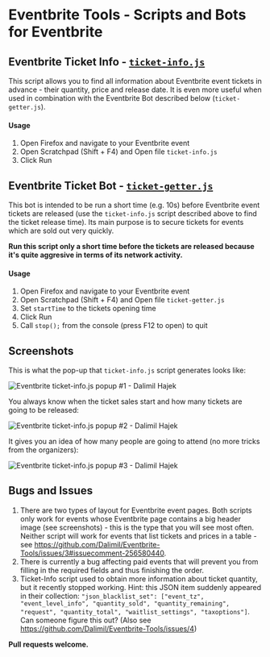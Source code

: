 # Eventbrite Tools - Scripts and Bots for Eventbrite

## Eventbrite Ticket Info - [`ticket-info.js`](https://raw.githubusercontent.com/Dalimil/Eventbrite-Tools/master/ticket-info.js)

This script allows you to find all information about Eventbrite event tickets in advance - their quantity, price and release date. It is even more useful when used in combination with the Eventbrite Bot described below (`ticket-getter.js`).

#### Usage
1. Open Firefox and navigate to your Eventbrite event
2. Open Scratchpad (Shift + F4) and Open file `ticket-info.js`
3. Click Run


## Eventbrite Ticket Bot - [`ticket-getter.js`](https://raw.githubusercontent.com/Dalimil/Eventbrite-Tools/master/ticket-getter.js)

This bot is intended to be run a short time (e.g. 10s) before Eventbrite event tickets are released (use the `ticket-info.js` script described above to find the ticket release time). Its main purpose is to secure tickets for events which are sold out very quickly. 

**Run this script only a short time before the tickets are released because it's quite aggresive in terms of its network activity.**

#### Usage
1. Open Firefox and navigate to your Eventbrite event
2. Open Scratchpad (Shift + F4) and Open file `ticket-getter.js`
3. Set `startTime` to the tickets opening time
4. Click Run
5. Call `stop();` from the console (press F12 to open) to quit

## Screenshots
This is what the pop-up that `ticket-info.js` script generates looks like:

![Eventbrite ticket-info.js popup #1 - Dalimil Hajek](https://github.com/Dalimil/Eventbrite-Tools/blob/master/screenshots/event_tickets_second.png)

You always know when the ticket sales start and how many tickets are going to be released:

![Eventbrite ticket-info.js popup #2 - Dalimil Hajek](https://github.com/Dalimil/Eventbrite-Tools/blob/master/screenshots/event_unavailable.png)

It gives you an idea of how many people are going to attend (no more tricks from the organizers):

![Eventbrite ticket-info.js popup #3 - Dalimil Hajek](https://github.com/Dalimil/Eventbrite-Tools/blob/master/screenshots/event_tickets_first.png)


## Bugs and Issues
1. There are two types of layout for Eventbrite event pages. Both scripts only work for events whose Eventbrite page contains a big header image (see screenshots) - this is the type that you will see most often. Neither script will work for events that list tickets and prices in a table - see https://github.com/Dalimil/Eventbrite-Tools/issues/3#issuecomment-256580440.
2. There is currently a bug affecting paid events that will prevent you from filling in the required fields and thus finishing the order.
3. Ticket-Info script used to obtain more information about ticket quantity, but it recently stopped working. Hint: this JSON item suddenly appeared in their collection: `"json_blacklist_set": ["event_tz", "event_level_info", "quantity_sold", "quantity_remaining", "request", "quantity_total", "waitlist_settings", "taxoptions"]`. Can someone figure this out? (Also see https://github.com/Dalimil/Eventbrite-Tools/issues/4)

**Pull requests welcome.**

